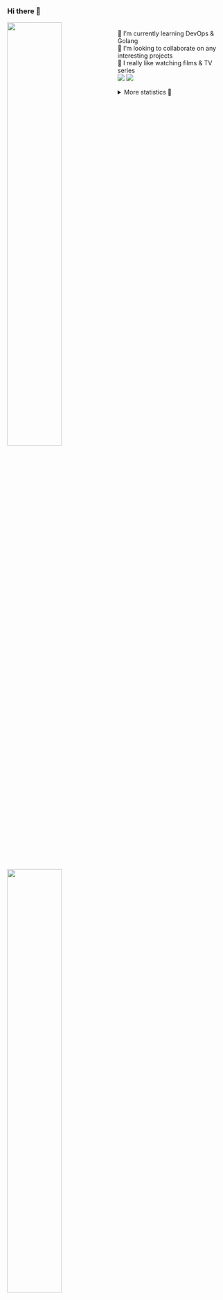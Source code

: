 ### Hi there 👋


[<img align="left" width="50%" src="https://github-readme-stats.vercel.app/api?username=rufusnufus&hide=issues&show_icons=true&count_private=true&theme=transparent&title_color=FF6F40&text_color=FBF9F8&icon_color=F48242&hide_border=true&hide_title=true#gh-dark-mode-only">](https://metrics.lecoq.io/rufusnufus#gh-dark-mode-only)
[<img align="left" width="50%" src="https://github-readme-stats.vercel.app/api?username=rufusnufus&hide=issues&show_icons=true&count_private=true&theme=transparent&title_color=FF6533&text_color=4D4644&icon_color=FF8038&hide_border=true&hide_title=true#gh-light-mode-only">](https://metrics.lecoq.io/rufusnufus#gh-light-mode-only)

<p>
  <br>
  🌱 I’m currently learning DevOps & Golang</br>
  👯 I’m looking to collaborate on any interesting projects</br>
  🎥 I really like watching films & TV series</br>
  <a href="https://linkedin.com/in/rufusnufus"><img src="https://img.shields.io/badge/linkedin-0077B5.svg?style=for-the-badge&logo=linkedin&logoColor=white"/></a>
  <a href="https://t.me/rufusnufus"><img src="https://img.shields.io/badge/-telegram-black?style=for-the-badge&color=blue&logo=telegram"/></a>
</p>

<p text-align="left">
<details>
  <summary>More statistics 👀</summary><br/>

<!--START_SECTION:waka-->
![Code Time](http://img.shields.io/badge/Code%20Time-354%20hrs%2021%20mins-blue)

![Profile Views](http://img.shields.io/badge/Profile%20Views-6-blue)

**I'm an Early 🐤** 

```text
🌞 Morning                5902 commits        █████░░░░░░░░░░░░░░░░░░░░   21.16 % 
🌆 Daytime                16185 commits       ███████████████░░░░░░░░░░   58.03 % 
🌃 Evening                5101 commits        █████░░░░░░░░░░░░░░░░░░░░   18.29 % 
🌙 Night                  705 commits         █░░░░░░░░░░░░░░░░░░░░░░░░   02.53 % 
```
📅 **I'm Most Productive on Monday** 

```text
Monday                   5667 commits        █████░░░░░░░░░░░░░░░░░░░░   20.32 % 
Tuesday                  5265 commits        █████░░░░░░░░░░░░░░░░░░░░   18.88 % 
Wednesday                5465 commits        █████░░░░░░░░░░░░░░░░░░░░   19.59 % 
Thursday                 4972 commits        ████░░░░░░░░░░░░░░░░░░░░░   17.83 % 
Friday                   4897 commits        ████░░░░░░░░░░░░░░░░░░░░░   17.56 % 
Saturday                 731 commits         █░░░░░░░░░░░░░░░░░░░░░░░░   02.62 % 
Sunday                   896 commits         █░░░░░░░░░░░░░░░░░░░░░░░░   03.21 % 
```


📊 **This Week I Spent My Time On** 

```text
💬 Programming Languages: 
Other                    5 hrs 8 mins        ███████████████████░░░░░░   77.36 % 
YAML                     1 hr 20 mins        █████░░░░░░░░░░░░░░░░░░░░   20.09 % 
Java                     5 mins              ░░░░░░░░░░░░░░░░░░░░░░░░░   01.29 % 
Docker                   2 mins              ░░░░░░░░░░░░░░░░░░░░░░░░░   00.64 % 
HCL                      1 min               ░░░░░░░░░░░░░░░░░░░░░░░░░   00.46 % 

🔥 Editors: 
iTerm2                   5 hrs 8 mins        ███████████████████░░░░░░   77.36 % 
VS Code                  1 hr 30 mins        ██████░░░░░░░░░░░░░░░░░░░   22.64 % 
```

**I Mostly Code in Java** 

```text
Python                   18 repos            ███░░░░░░░░░░░░░░░░░░░░░░   12.00 % 
Smarty                   15 repos            ██░░░░░░░░░░░░░░░░░░░░░░░   10.00 % 
HCL                      6 repos             █░░░░░░░░░░░░░░░░░░░░░░░░   04.00 % 
HTML                     4 repos             █░░░░░░░░░░░░░░░░░░░░░░░░   02.67 % 
Mustache                 4 repos             █░░░░░░░░░░░░░░░░░░░░░░░░   02.67 % 
```




 Last Updated on 21/06/2023 01:08:16 UTC
<!--END_SECTION:waka-->

</details>
</p>
